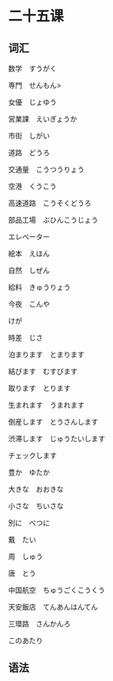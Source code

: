 
<script type="text/javascript" src="http://cdn.mathjax.org/mathjax/latest/MathJax.js?config=TeX-AMS-MML_HTMLorMML">
</script>

<script type="text/x-mathjax-config">
    MathJax.Hub.Config({ tex2jax: {inlineMath: [['$', '$']]}, messageStyle: "none" });
</script>

# 二十五课
## 词汇
数学　すうがく

専門　せんもん> 

女優　じょゆう

営業課　えいぎょうか

市街　しがい

道路　どうろ

交通量　こうつうりょう

空港　くうこう

高速道路　こうそくどうろ

部品工場　ぶひんこうじょう

エレベーター

絵本　えほん

自然　しぜん

給料　きゅうりょう

今夜　こんや

けが

時差　じさ

泊まります　とまります

結びます　むすびます

取ります　とります

生まれます　うまれます

倒産します　とうさんします

渋滞します　じゅうたいします

チェックします

豊か　ゆたか

大きな　おおきな

小さな　ちいさな

別に　べつに

戴　たい

周　しゅう

唐　とう

中国航空　ちゅうごくこうくう

天安飯店　てんあんはんてん

三環路　さんかんろ

このあたり


## 语法
